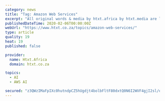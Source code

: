 ```yaml
---
category: news
title: "Tag: Amazon Web Services"
excerpt: "All original words & media by htxt.africa by htxt.media are licensed under a Creative Commons Attribution-NonCommercial-ShareAlike 4.0 International License. Permissions beyond the scope of this ..."
publishedDateTime: 2020-02-06T00:00:00Z
webUrl: "https://www.htxt.co.za/topics/amazon-web-services/"
type: article
quality: 19
heat: 19
published: false

provider:
  name: Htxt.Africa
  domain: htxt.co.za

topics:
  - AI
  - AWS AI

secured: "z3QWzIMaFpIXc0hutndpCZ5hUgdjt4bolbFltF80dxtQ0N6I2WVF4gjI2sl/oaPHQE3S4leg2KAP5eFdsb/CpftVuZBCzBcfQErzmmX+fmybX1Xg5ze7Hikjj8hn1lO+h1eWhUwqe/RN3WLi47t0mgaThnLblnLH2yXNM2XpIlEs3UvADbJQVx4TEVFyi3zYvLqY8HH9dJE9xkWdGi3y3dO2A8NGyA/psdpm1aWrEwSnBqMTSDbJetP1UCg4RaoMx3LoYb0q3Vn5uXb3+y/DaKEdgmAqk8tInL68n/1Wxb+MUbztlkvXh6rohQWUwvRt;PXlECjeVVWBFI6oXgonHRg=="
---
```


